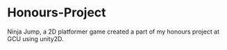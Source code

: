 # Honours-Project
Ninja Jump, a 2D platformer game created a part of my honours project at GCU using unity2D.
